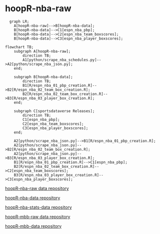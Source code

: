 # hoopR-nba-raw

```mermaid
  graph LR;
    A[hoopR-nba-raw]-->B[hoopR-nba-data];
    B[hoopR-nba-data]-->C1[espn_nba_pbp];
    B[hoopR-nba-data]-->C2[espn_nba_team_boxscores];
    B[hoopR-nba-data]-->C3[espn_nba_player_boxscores];

```

```mermaid
flowchart TB;
    subgraph A[hoopR-nba-raw];
        direction TB;
        A1[python/scrape_nba_schedules.py]-->A2[python/scrape_nba_json.py];
    end;

    subgraph B[hoopR-nba-data];
        direction TB;
        B1[R/espn_nba_01_pbp_creation.R]-->B2[R/espn_nba_02_team_box_creation.R];
        B2[R/espn_nba_02_team_box_creation.R]-->B3[R/espn_nba_03_player_box_creation.R];
    end;

    subgraph C[sportsdataverse Releases];
        direction TB;
        C1[espn_nba_pbp];
        C2[espn_nba_team_boxscores];
        C3[espn_nba_player_boxscores];
    end;

    A2[python/scrape_nba_json.py]-->B1[R/espn_nba_01_pbp_creation.R];
    A2[python/scrape_nba_json.py]-->B2[R/espn_nba_02_team_box_creation.R];
    A2[python/scrape_nba_json.py]-->B3[R/espn_nba_03_player_box_creation.R];
    B1[R/espn_nba_01_pbp_creation.R]-->C1[espn_nba_pbp];
    B2[R/espn_nba_02_team_box_creation.R]-->C2[espn_nba_team_boxscores];
    B3[R/espn_nba_03_player_box_creation.R]-->C3[espn_nba_player_boxscores];

```

[hoopR-nba-raw data repository](https://github.com/sportsdataverse/hoopR-nba-raw)

[hoopR-nba-data repository](https://github.com/sportsdataverse/hoopR-nba-data)

[hoopR-nba-stats-data repository](https://github.com/sportsdataverse/hoopR-nba-stats-data)

[hoopR-mbb-raw data repository](https://github.com/sportsdataverse/hoopR-mbb-raw)

[hoopR-mbb-data repository](https://github.com/sportsdataverse/hoopR-mbb-data)
